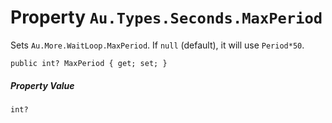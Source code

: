 # Property `Au.Types.Seconds.MaxPeriod`

Sets `Au.More.WaitLoop.MaxPeriod`. If `null` (default), it will use `Period*50`.

```
public int? MaxPeriod { get; set; }
```

##### Property Value

`int?`